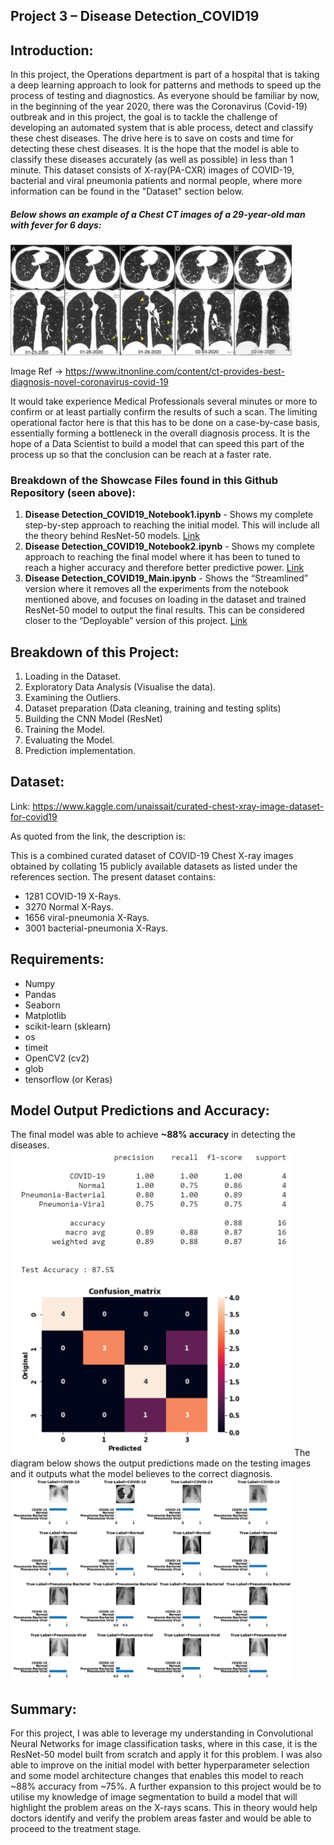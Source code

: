 ## Project 3 – Disease Detection_COVID19
## Introduction:

In this project, the Operations department is part of a hospital that is taking a deep learning approach to look for patterns and methods to speed up the process of testing and diagnostics. As everyone should be familiar by now, in the beginning of the year 2020, there was the Coronavirus (Covid-19) outbreak and in this project, the goal is to tackle the challenge of developing an automated system that is able process, detect and classify these chest diseases. The drive here is to save on costs and time for detecting these chest diseases. It is the hope that the model is able to classify these diseases accurately (as well as possible) in less than 1 minute. This dataset consists of X-ray(PA-CXR) images of COVID-19, bacterial and viral pneumonia patients and normal people, where more information can be found in the "Dataset" section below. 

##### Below shows an example of a Chest CT images of a 29-year-old man with fever for 6 days:

<img src="Description Images/Coronavirus_COVID_19_CT_Scans_from_China_pub_in_Radiology.png" width="450">

Image Ref -> https://www.itnonline.com/content/ct-provides-best-diagnosis-novel-coronavirus-covid-19

It would take experience Medical Professionals several minutes or more to confirm or at least partially confirm the results of such a scan. The limiting operational factor here is that this has to be done on a case-by-case basis, essentially forming a bottleneck in the overall diagnosis process. It is the hope of a Data Scientist to build a model that can speed this part of the process up so that the conclusion can be reach at a faster rate. 

### Breakdown of the Showcase Files found in this Github Repository (seen above):
1. __Disease Detection_COVID19_Notebook1.ipynb__ - Shows my complete step-by-step approach to reaching the initial model. This will include all the theory behind ResNet-50 models. [Link](https://nbviewer.jupyter.org/github/ylee9107/DataScience_Projects/blob/main/Project%203%20-%20Disease%20Detection_COVID19/Disease%20Detection_COVID19_Notebook1.ipynb)
2. __Disease Detection_COVID19_Notebook2.ipynb__ - Shows my complete approach to reaching the final model where it has been to tuned to reach a higher accuracy and therefore better predictive power. [Link](https://nbviewer.jupyter.org/github/ylee9107/DataScience_Projects/blob/main/Project%203%20-%20Disease%20Detection_COVID19/Disease%20Detection_COVID19_Notebook2.ipynb)
3. __Disease Detection_COVID19_Main.ipynb__ - Shows the “Streamlined” version where it removes all the experiments from the notebook mentioned above, and focuses on loading in the dataset and trained ResNet-50 model to output the final results. This can be considered closer to the “Deployable” version of this project. [Link](https://nbviewer.jupyter.org/github/ylee9107/DataScience_Projects/blob/main/Project%203%20-%20Disease%20Detection_COVID19/Disease%20Detection_COVID19_Main.ipynb)


## Breakdown of this Project:
1. Loading in the Dataset.
2. Exploratory Data Analysis (Visualise the data).
3. Examining the Outliers.
4. Dataset preparation (Data cleaning, training and testing splits)
5. Building the CNN Model (ResNet)
6. Training the Model.
7. Evaluating the Model.
8. Prediction implementation.


## Dataset:

Link: https://www.kaggle.com/unaissait/curated-chest-xray-image-dataset-for-covid19

As quoted from the link, the description is:

This is a combined curated dataset of COVID-19 Chest X-ray images obtained by collating 15 publicly available datasets as listed under the references section. The present dataset 
contains:
- 1281 COVID-19 X-Rays.
- 3270 Normal X-Rays.
- 1656 viral-pneumonia X-Rays.
- 3001 bacterial-pneumonia X-Rays.

## Requirements:
- Numpy
- Pandas
- Seaborn
- Matplotlib
- scikit-learn (sklearn)
- os
- timeit
- OpenCV2  (cv2)
- glob
- tensorflow (or Keras)

## Model Output Predictions and Accuracy:
The final model was able to achieve __~88% accuracy__ in detecting the diseases.
<img src="Description Images/ResNet_FINAL_tune.PNG" width="450">
The diagram below shows the output predictions made on the testing images and it outputs what the model believes to the correct diagnosis.
<img src="Description Images/Model_Output_results.PNG" width="450">
 
## Summary:
For this project, I was able to leverage my understanding in Convolutional Neural Networks for image classification tasks, where in this case, it is the ResNet-50 model built from scratch and apply it for this problem. I was also able to improve on the initial model with better hyperparameter selection and some model architecture changes that enables this model to reach ~88% accuracy from ~75%. A further expansion to this project would be to utilise my knowledge of image segmentation to build a model that will highlight the problem areas on the X-rays scans. This in theory would help doctors identify and verify the problem areas faster and would be able to proceed to the treatment stage. 
